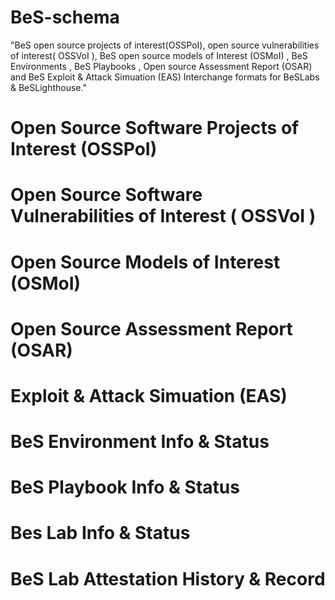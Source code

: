 # BeS-schema
"BeS open source projects of interest(OSSPoI), open source vulnerabilities of interest( OSSVoI ), BeS open source models of Interest (OSMoI) , BeS Environments , BeS Playbooks , Open source Assessment Report (OSAR) and BeS Exploit & Attack Simuation (EAS) Interchange formats for BeSLabs & BeSLighthouse."

# Open Source Software Projects of Interest (OSSPoI)

# Open Source Software Vulnerabilities of Interest ( OSSVoI )

# Open Source Models of Interest (OSMoI) 

# Open Source Assessment Report (OSAR)

# Exploit & Attack Simuation (EAS)

# BeS Environment Info & Status

# BeS Playbook Info & Status

# Bes Lab Info & Status

# BeS Lab Attestation History & Record





